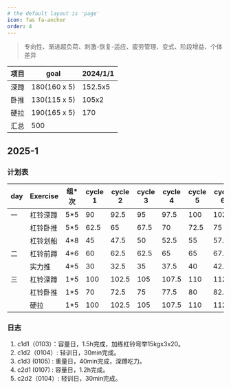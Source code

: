 ```yaml
---
# the default layout is 'page'
icon: fas fa-anchor
order: 4
---
```


> 专向性、渐进超负荷、刺激-恢复-适应、疲劳管理、变式、阶段增益、个体差异


|项目   |goal            |2024/1/1|   
|--     |--              |--      |
|深蹲   |180(160 x 5)    |152.5x5 |
|卧推   |130(115 x 5)    |105x2   |
|硬拉   |190(165 x 5)    |170     |
|汇总   |500             |        |


## 2025-1

### 计划表 

| day | Exercise | 组*次 | cycle 1 | cycle 2 | cycle 3 | cycle 4 | cycle 5 | cycle 6 | cycle 7 | cycle 8 |
| --- | -------- | --- | ------ | ------ | ------ | ------ | ------ | ------ | ------ | ------ |
| 一  | 杠铃深蹲  | 5*5 | 90     | 92.5   | 95     | 97.5   | 100    | 102.5  | 102.5  | 105    |
|     | 杠铃卧推  | 5*5 | 62.5   | 65     | 67.5   | 70     | 72.5   | 75     | 77.5   | 80     |
|     | 杠铃划船  | 4*8 | 45     | 47.5   | 50     | 52.5   | 55     | 57.5   | 60     | 62.5   |
| 二  | 杠铃前蹲  | 4*6 | 60     | 62.5   | 62.5   | 65     | 65     | 67.5   | 70     | 70     |
|     | 实力推    | 4*5 | 30     | 32.5   | 35     | 37.5   | 40     | 42.5   | 45     | 47.5   |
| 三  | 杠铃深蹲  | 1*5 | 100    | 102.5  | 105    | 107.5  | 110    | 112.5  | 115    | 117.5  |
|     | 杠铃卧推  | 1*5 | 70     | 72.5   | 75     | 77.5   | 80     | 82.5   | 85     | 87.5   |
|     | 硬拉     | 1*5  | 100    | 102.5  | 105    | 107.5  | 110    | 112.5  | 115    | 117.5  |

### 日志

1. c1d1（0103）：容量日，1.5h完成，加练杠铃弯举15kgx3x20。
2. c1d2（0104）: 轻训日，30min完成。
3. c1d3 (0105) : 重量日，40min完成，深蹲吃力。
4. c2d1 (0107) : 容量日，1.2h完成。
5. c2d2（0104）: 轻训日，30min完成。